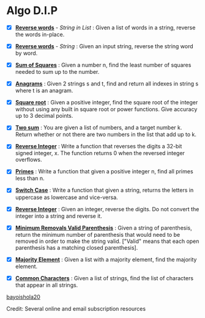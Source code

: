 # Algo D.I.P

- [x] [**Reverse words**](https://github.com/bayoishola20/Python-All/blob/master/D.I.P/01_DP_Reverse_Words_List.py) - *String in List* : Given a list of words in a string, reverse the words in-place.

- [x] [**Reverse words**](https://github.com/bayoishola20/Python-All/blob/master/D.I.P/02_DP_Reverse_Words_String.py) - *String* : Given an input string, reverse the string word by word.

- [x] [**Sum of Squares**](https://github.com/bayoishola20/Python-All/blob/master/D.I.P/03_DP_Sum_Squares.py) : Given a number n, find the least number of squares needed to sum up to the number.

- [x] [**Anagrams**](https://github.com/bayoishola20/Python-All/blob/master/D.I.P/04_DP_Anagrams_String.py) : Given 2 strings s and t, find and return all indexes in string s where t is an anagram.

- [x] [**Square root**](https://github.com/bayoishola20/Python-All/blob/master/D.I.P/05_DP_Square_root.py) : Given a positive integer, find the square root of the integer without using any built in square root or power functions. Give accuracy up to 3 decimal points.

- [x] [**Two sum**](https://github.com/bayoishola20/Python-All/blob/master/D.I.P/06_DP_Two_Sum.py) : You are given a list of numbers, and a target number k. Return whether or not there are two numbers in the list that add up to k.

- [x] [**Reverse Integer**](https://github.com/bayoishola20/Python-All/blob/master/D.I.P/07_DP_Reverse_Integer.py) : Write a function that reverses the digits a 32-bit signed integer, x. The function returns 0 when the reversed integer overflows.

- [x] [**Primes**](https://github.com/bayoishola20/Python-All/blob/master/D.I.P/08_DP_Primes.py) : Write a function that given a positive integer n, find all primes less than n.

- [x] [**Switch Case**](https://github.com/bayoishola20/Python-All/blob/master/D.I.P/09_DP_Switch_Case.py) : Write a function that given a string, returns the letters in uppercase as lowercase and vice-versa.

- [x] [**Reverse Integer**](https://github.com/bayoishola20/Python-All/blob/master/D.I.P/10_DP_Reverse_Integer.py) : Given an integer, reverse the digits. Do not convert the integer into a string and reverse it.

- [x] [**Minimum Removals Valid Parenthesis**](https://github.com/bayoishola20/Python-All/blob/master/D.I.P/11_DP_Minimum_Removals_Valid_Parenthesis.py) : Given a string of parenthesis, return the minimum number of parenthesis that would need to be removed in order to make the string valid. ["Valid" means that each open parenthesis has a matching closed parenthesis].

- [x] [**Majority Element**](https://github.com/bayoishola20/Python-All/blob/master/D.I.P/12_DP_Majority_Element.py) : Given a list with a majority element, find the majority element.

- [x] [**Common Characters**](https://github.com/bayoishola20/Python-All/blob/master/D.I.P/13_DP_Common_Characters.py) : Given a list of strings, find the list of characters that appear in all strings.


[bayoishola20](http://bayoishola20.github.io)


Credit: Several online and email subscription resources
